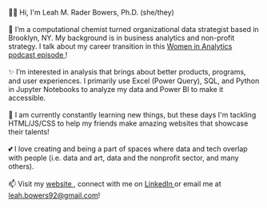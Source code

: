 👋🏼 Hi, I'm Leah M. Rader Bowers, Ph.D. (she/they)
<br>
<br>
🔷 I’m a computational chemist turned organizational data strategist based in Brooklyn, NY. My background is in business analytics and non-profit strategy. I talk about my career transition in this <a href = "https://www.womeninanalytics.com/podcast-episodes/ep12"> Women in Analytics podcast episode </a>!
<br>
<br>
✨ I’m interested in analysis that brings about better products, programs, and user experiences. I primarily use Excel (Power Query), SQL, and Python in Jupyter Notebooks to analyze my data and Power BI to make it accessible.
<br>
<br>
🌱 I am currently constantly learning new things, but these days I'm tackling HTML/JS/CSS to help my friends make amazing websites that showcase their talents!
<br>
<br>
💕 I love creating and being a part of spaces where data and tech overlap with people (i.e. data and art, data and the nonprofit sector, and many others).
<br>
<br>
📫 Visit my <a href= "https://www.leahmrbowers.com/" target="_blank">website </a>, connect with me on <a href="https://www.linkedin.com/in/lmrb/" target="_blank">LinkedIn </a> or email me at leah.bowers92@gmail.com! 

